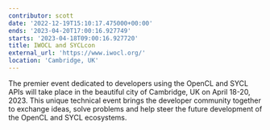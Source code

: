 ```yaml
---
contributor: scott
date: '2022-12-19T15:10:17.475000+00:00'
ends: '2023-04-20T17:00:16.927749'
starts: '2023-04-18T09:00:16.927720'
title: IWOCL and SYCLcon
external_url: 'https://www.iwocl.org/'
location: 'Cambridge, UK'
---
```


The premier event dedicated to developers using the OpenCL and SYCL APIs will take place in the beautiful city of
Cambridge, UK on April 18-20, 2023. This unique technical event brings the developer community together to exchange
ideas, solve problems and help steer the future development of the OpenCL and SYCL ecosystems.   
